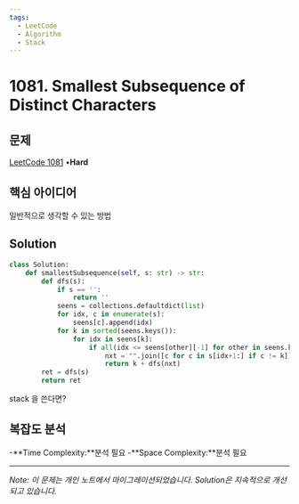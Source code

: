 ```yaml
---
tags:
  - LeetCode
  - Algorithm
  - Stack
---
```


# 1081. Smallest Subsequence of Distinct Characters

## 문제

[LeetCode 1081](https://leetcode.com/problems/smallest-subsequence-of-distinct-characters/description/) •**Hard**

## 핵심 아이디어

일반적으로 생각할 수 있는 방법

## Solution

```python
class Solution:
    def smallestSubsequence(self, s: str) -> str:
        def dfs(s):
            if s == '':
                return ''
            seens = collections.defaultdict(list)
            for idx, c in enumerate(s):
                seens[c].append(idx)
            for k in sorted(seens.keys()):
                for idx in seens[k]:
                    if all(idx <= seens[other][-1] for other in seens.keys()):
                        nxt = "".join([c for c in s[idx+1:] if c != k])
                        return k + dfs(nxt)
        ret = dfs(s)
        return ret
```

stack 을 쓴다면?

## 복잡도 분석

-**Time Complexity:**분석 필요
-**Space Complexity:**분석 필요

---

*Note: 이 문제는 개인 노트에서 마이그레이션되었습니다. Solution은 지속적으로 개선되고 있습니다.*
